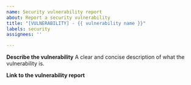 ```yaml
---
name: Security vulnerability report
about: Report a security vulnerability
title: "[VULNERABILITY] - {{ vulnerability name }}"
labels: security
assignees: ''

---
```


**Describe the vulnerability**
A clear and concise description of what the vulnerability is.

**Link to the vulnerability report**
